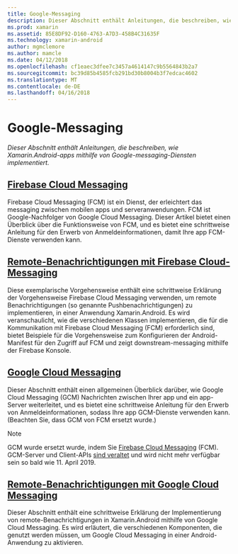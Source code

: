 ```yaml
---
title: Google-Messaging
description: Dieser Abschnitt enthält Anleitungen, die beschreiben, wie Xamarin.Android-apps mithilfe von Google-messaging-Diensten implementiert.
ms.prod: xamarin
ms.assetid: 85E8DF92-D160-4763-A7D3-458B4C31635F
ms.technology: xamarin-android
author: mgmclemore
ms.author: mamcle
ms.date: 04/12/2018
ms.openlocfilehash: cf1eaec3dfee7c3457a4614147c9b5564843b2a7
ms.sourcegitcommit: bc39d85b4585fcb291bd30b8004b3f7edcac4602
ms.translationtype: MT
ms.contentlocale: de-DE
ms.lasthandoff: 04/16/2018
---
```

# <a name="google-messaging"></a>Google-Messaging

_Dieser Abschnitt enthält Anleitungen, die beschreiben, wie Xamarin.Android-apps mithilfe von Google-messaging-Diensten implementiert._

## <a name="firebase-cloud-messagingfirebase-cloud-messagingmd"></a>[Firebase Cloud Messaging](firebase-cloud-messaging.md)

Firebase Cloud Messaging (FCM) ist ein Dienst, der erleichtert das messaging zwischen mobilen apps und serveranwendungen. FCM ist Google-Nachfolger von Google Cloud Messaging. Dieser Artikel bietet einen Überblick über die Funktionsweise von FCM, und es bietet eine schrittweise Anleitung für den Erwerb von Anmeldeinformationen, damit Ihre app FCM-Dienste verwenden kann.

## <a name="remote-notifications-with-firebase-cloud-messagingremote-notifications-with-fcmmd"></a>[Remote-Benachrichtigungen mit Firebase Cloud-Messaging](remote-notifications-with-fcm.md)

Diese exemplarische Vorgehensweise enthält eine schrittweise Erklärung der Vorgehensweise Firebase Cloud Messaging verwenden, um remote Benachrichtigungen (so genannte Pushbenachrichtigungen) zu implementieren, in einer Anwendung Xamarin.Android. Es wird veranschaulicht, wie die verschiedenen Klassen implementieren, die für die Kommunikation mit Firebase Cloud Messaging (FCM) erforderlich sind, bietet Beispiele für die Vorgehensweise zum Konfigurieren der Android-Manifest für den Zugriff auf FCM und zeigt downstream-messaging mithilfe der Firebase Konsole.

## <a name="google-cloud-messaginggoogle-cloud-messagingmd"></a>[Google Cloud Messaging](google-cloud-messaging.md)

Dieser Abschnitt enthält einen allgemeinen Überblick darüber, wie Google Cloud Messaging (GCM) Nachrichten zwischen Ihrer app und ein app-Server weiterleitet, und es bietet eine schrittweise Anleitung für den Erwerb von Anmeldeinformationen, sodass Ihre app GCM-Dienste verwenden kann. (Beachten Sie, dass GCM von FCM ersetzt wurde.)

> [!NOTE]
> GCM wurde ersetzt wurde, indem Sie [Firebase Cloud Messaging](~/android/data-cloud/google-messaging/firebase-cloud-messaging.md) (FCM).
> GCM-Server und Client-APIs [sind veraltet](https://firebase.googleblog.com/2018/04/time-to-upgrade-from-gcm-to-fcm.html) und wird nicht mehr verfügbar sein so bald wie 11. April 2019.

## <a name="remote-notifications-with-google-cloud-messagingremote-notifications-with-gcmmd"></a>[Remote-Benachrichtigungen mit Google Cloud Messaging](remote-notifications-with-gcm.md)

Dieser Abschnitt enthält eine schrittweise Erklärung der Implementierung von remote-Benachrichtigungen in Xamarin.Android mithilfe von Google Cloud Messaging.
Es wird erläutert, die verschiedenen Komponenten, die genutzt werden müssen, um Google Cloud Messaging in einer Android-Anwendung zu aktivieren.


